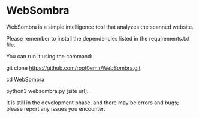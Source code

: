 # WebSombra
WebSombra is a simple intelligence tool that analyzes the scanned website.

Please remember to install the dependencies listed in the requirements.txt file.

 You can run it using the command: 
 
 git clone https://github.com/root0emir/WebSombra.git
 
 cd WebSombra
 
 python3 websombra.py [site url]. 
 
It is still in the development phase, and there may be errors and bugs; please report any issues you encounter.
